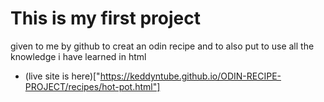 # This is my first project
given to me by github to creat an odin recipe and to also put to use all the knowledge i have learned in html

- (live site is here)["https://keddyntube.github.io/ODIN-RECIPE-PROJECT/recipes/hot-pot.html"]
